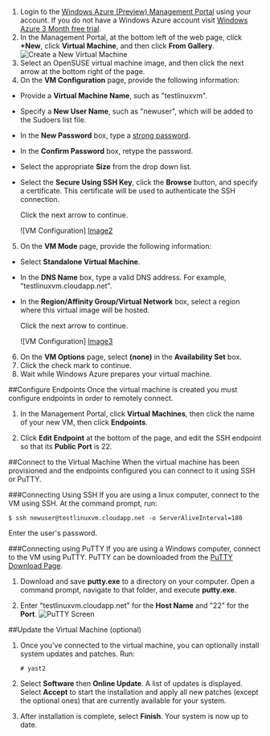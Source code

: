 1. Login to the [Windows Azure (Preview) Management Portal][AzurePreviewPortal] using your account. If you do not have a Windows Azure account visit [Windows Azure 3 Month free trial](http://www.windowsazure.com/en-us/pricing/free-trial/).
2. In the Management Portal, at the bottom left of the web page, click **+New**, click **Virtual Machine**, and then click **From Gallery**.
![Create a New Virtual Machine][Image1]
3. Select an OpenSUSE virtual machine image, and then click the next arrow at the bottom right of the page.
4. On the **VM Configuration** page, provide the following information:

- Provide a **Virtual Machine Name**, such as "testlinuxvm".
- Specify a **New User Name**, such as "newuser", which will be added to the Sudoers list file.
- In the **New Password** box, type a [strong password](http://msdn.microsoft.com/en-us/library/ms161962.aspx).
- In the **Confirm Password** box, retype the password.
- Select the appropriate **Size** from the drop down list.
- Select the **Secure Using SSH Key**, click the **Browse** button, and specify a certificate.  This certificate will be used to authenticate the SSH connection.

	Click the next arrow to continue.

	![VM Configuration] [Image2]
5. On the **VM Mode** page, provide the following information:
- Select **Standalone Virtual Machine**.
- In the **DNS Name** box, type a valid DNS address.  For example, "testlinuxvm.cloudapp.net".
- In the **Region/Affinity Group/Virtual Network** box, select a region where this virtual image will be hosted.

   Click the next arrow to continue.

	![VM Configuration] [Image3]
6. On the **VM Options** page, select **(none)** in the **Availability Set** box.
7. Click the check mark to continue.
8. Wait while Windows Azure prepares your virtual machine.

##Configure Endpoints
Once the virtual machine is created you must configure endpoints in order to remotely connect.

1. In the Management Portal, click **Virtual Machines**, then click the name of your new VM, then click **Endpoints**.

2. Click **Edit Endpoint** at the bottom of the page, and edit the SSH endpoint so that its **Public Port** is 22.

##Connect to the Virtual Machine
When the virtual machine has been provisioned and the endpoints configured you can connect to it using SSH or PuTTY.

###Connecting Using SSH
If you are using a linux computer, connect to the VM using SSH.  At the command prompt, run:

	$ ssh newuser@testlinuxvm.cloudapp.net -o ServerAliveInterval=180

Enter the user's password.

###Connecting using PuTTY
If you are using a Windows computer, connect to the VM using PuTTY. PuTTY can be downloaded from the [PuTTY Download Page][PuTTYDownLoad]. 

1. Download and save **putty.exe** to a directory on your computer. Open a command prompt, navigate to that folder, and execute **putty.exe**.

2. Enter "testlinuxvm.cloudapp.net" for the **Host Name** and "22" for the **Port**.
![PuTTY Screen][Image6]  

##Update the Virtual Machine (optional)
1. Once you've connected to the virtual machine, you can optionally install system updates and patches. Run:

	`# yast2`

2. Select **Software** then **Online Update**.  A list of updates is displayed.  Select **Accept** to start the installation and apply all new patches (except the optional ones) that are currently available for your system. 

3. After installation is complete, select **Finish**.  Your system is now up to date.

[PuTTYDownload]: http://www.puttyssh.org/download.html
[AzurePreviewPortal]: http://manage.windowsazure.com

[Image1]: ../../Shared/Media/CreateVM.png
[Image2]: ../../Shared/Media/SUSEVmConfiguration1.png
[Image3]: ../../Shared/Media/SUSEVmConfiguration2.png
[Image4]: ../../Shared/Media/VmConfiguration3.png
[Image6]: ../../Shared/Media/putty.png

